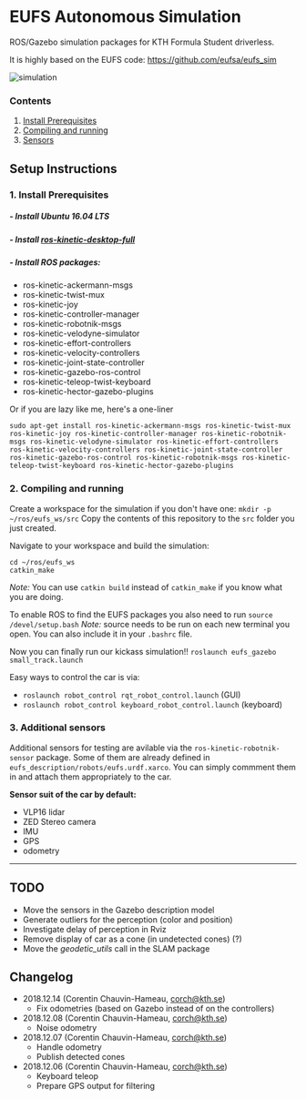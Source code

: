 # EUFS Autonomous Simulation

ROS/Gazebo simulation packages for KTH Formula Student driverless.

It is highly based on the EUFS code: https://github.com/eufsa/eufs_sim

![simulation](http://eufs.co/wp-content/uploads/2018/05/eufs-sim.jpg)

### Contents
1. [Install Prerequisites](#requirements)
2. [Compiling and running](#compiling)
3. [Sensors](#sensors)

## Setup Instructions
### 1. Install Prerequisites <a name="requirements"></a>
##### - Install Ubuntu 16.04 LTS
##### - Install [ros-kinetic-desktop-full](http://wiki.ros.org/kinetic/Installation)
##### - Install ROS packages:
* ros-kinetic-ackermann-msgs
* ros-kinetic-twist-mux
* ros-kinetic-joy
* ros-kinetic-controller-manager
* ros-kinetic-robotnik-msgs
* ros-kinetic-velodyne-simulator
* ros-kinetic-effort-controllers
* ros-kinetic-velocity-controllers
* ros-kinetic-joint-state-controller
* ros-kinetic-gazebo-ros-control
* ros-kinetic-teleop-twist-keyboard
* ros-kinetic-hector-gazebo-plugins

Or if you are lazy like me, here's a one-liner
```
sudo apt-get install ros-kinetic-ackermann-msgs ros-kinetic-twist-mux ros-kinetic-joy ros-kinetic-controller-manager ros-kinetic-robotnik-msgs ros-kinetic-velodyne-simulator ros-kinetic-effort-controllers ros-kinetic-velocity-controllers ros-kinetic-joint-state-controller ros-kinetic-gazebo-ros-control ros-kinetic-robotnik-msgs ros-kinetic-teleop-twist-keyboard ros-kinetic-hector-gazebo-plugins
```


### 2. Compiling and running <a name="compiling"></a>

Create a workspace for the simulation if you don't have one:
```mkdir -p ~/ros/eufs_ws/src```
Copy the contents of this repository to the `src` folder you just created.

Navigate to your workspace and build the simulation:
```
cd ~/ros/eufs_ws
catkin_make
```
_Note:_ You can use `catkin build` instead of `catkin_make` if you know what you are doing.

To enable ROS to find the EUFS packages you also need to run
```source /devel/setup.bash```
_Note:_ source needs to be run on each new terminal you open. You can also include it in your `.bashrc` file.

Now you can finally run our kickass simulation!!
```roslaunch eufs_gazebo small_track.launch```

Easy ways to control the car is via:
  - ```roslaunch robot_control rqt_robot_control.launch``` (GUI)
  - ```roslaunch robot_control keyboard_robot_control.launch``` (keyboard)

### 3. Additional sensors <a name="sensors"></a>
Additional sensors for testing are avilable via the `ros-kinetic-robotnik-sensor` package. Some of them are already defined in `eufs_description/robots/eufs.urdf.xarco`. You can simply commment them in and attach them appropriately to the car.


**Sensor suit of the car by default:**

* VLP16 lidar
* ZED Stereo camera
* IMU
* GPS
* odometry

---

## TODO
- Move the sensors in the Gazebo description model
- Generate outliers for the perception (color and position)
- Investigate delay of perception in Rviz
- Remove display of car as a cone (in undetected cones) (?)
- Move the *geodetic_utils* call in the SLAM package

## Changelog
- 2018.12.14 (Corentin Chauvin-Hameau, corch@kth.se)
  - Fix odometries (based on Gazebo instead of on the controllers)
- 2018.12.08 (Corentin Chauvin-Hameau, corch@kth.se)
  - Noise odometry
- 2018.12.07 (Corentin Chauvin-Hameau, corch@kth.se)
  - Handle odometry
  - Publish detected cones
- 2018.12.06 (Corentin Chauvin-Hameau, corch@kth.se)
  - Keyboard teleop
  - Prepare GPS output for filtering
